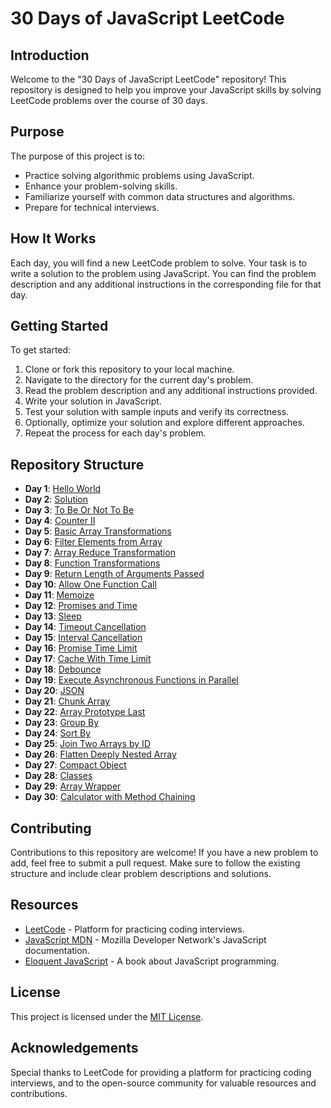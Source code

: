 # 30 Days of JavaScript LeetCode

## Introduction
Welcome to the "30 Days of JavaScript LeetCode" repository! This repository is designed to help you improve your JavaScript skills by solving LeetCode problems over the course of 30 days.

## Purpose
The purpose of this project is to:
- Practice solving algorithmic problems using JavaScript.
- Enhance your problem-solving skills.
- Familiarize yourself with common data structures and algorithms.
- Prepare for technical interviews.

## How It Works
Each day, you will find a new LeetCode problem to solve. Your task is to write a solution to the problem using JavaScript. You can find the problem description and any additional instructions in the corresponding file for that day.

## Getting Started
To get started:
1. Clone or fork this repository to your local machine.
2. Navigate to the directory for the current day's problem.
3. Read the problem description and any additional instructions provided.
4. Write your solution in JavaScript.
5. Test your solution with sample inputs and verify its correctness.
6. Optionally, optimize your solution and explore different approaches.
7. Repeat the process for each day's problem.

## Repository Structure
- **Day 1**: [Hello World]()
- **Day 2**: [Solution](Solution.js)
- **Day 3**: [To Be Or Not To Be](To_Be_Or_Not_To_Be.js)
- **Day 4**: [Counter II](Counter2.js)
- **Day 5**: [Basic Array Transformations](Day5/Basic_Array_Transformations.js)
- **Day 6**: [Filter Elements from Array](Day6/Filter_Elements_from_Array.js)
- **Day 7**: [Array Reduce Transformation](Day7/Array_Reduce_Transformation.js)
- **Day 8**: [Function Transformations](Day8/Function_Transformations.js)
- **Day 9**: [Return Length of Arguments Passed](Day9/Return_Length_of_Arguments_Passed.js)
- **Day 10**: [Allow One Function Call](Day10/Allow_One_Function_Call.js)
- **Day 11**: [Memoize](Day11/Memoize.js)
- **Day 12**: [Promises and Time](Promises_and_Time.js)
- **Day 13**: [Sleep](Sleep.js)
- **Day 14**: [Timeout Cancellation](Day14/Timeout_Cancellation.js)
- **Day 15**: [Interval Cancellation](Day15/Interval_Cancellation.js)
- **Day 16**: [Promise Time Limit](Day16/Promise_Time_Limit.js)
- **Day 17**: [Cache With Time Limit](Day17/Cache_With_Time_Limit.js)
- **Day 18**: [Debounce](Debounce.js)
- **Day 19**: [Execute Asynchronous Functions in Parallel](Day19/Execute_Asynchronous_Functions_in_Parallel.js)
- **Day 20**: [JSON](Day20/JSON.js)
- **Day 21**: [Chunk Array](Day21/Chunk_Array.js)
- **Day 22**: [Array Prototype Last](Day22/Array_Prototype_Last.js)
- **Day 23**: [Group By](Day23/Group_By.js)
- **Day 24**: [Sort By](Day24/Sort_By.js)
- **Day 25**: [Join Two Arrays by ID](Day25/Join_Two_Arrays_by_ID.js)
- **Day 26**: [Flatten Deeply Nested Array](Day26/Flatten_Deeply_Nested_Array.js)
- **Day 27**: [Compact Object](Day27/Compact_Object.js)
- **Day 28**: [Classes](Day28/Classes.js)
- **Day 29**: [Array Wrapper](Day29/Array_Wrapper.js)
- **Day 30**: [Calculator with Method Chaining](Day30/Calculator_with_Method_Chaining.js)


## Contributing
Contributions to this repository are welcome! If you have a new problem to add, feel free to submit a pull request. Make sure to follow the existing structure and include clear problem descriptions and solutions.

## Resources
- [LeetCode](https://leetcode.com/) - Platform for practicing coding interviews.
- [JavaScript MDN](https://developer.mozilla.org/en-US/docs/Web/JavaScript) - Mozilla Developer Network's JavaScript documentation.
- [Eloquent JavaScript](https://eloquentjavascript.net/) - A book about JavaScript programming.

## License
This project is licensed under the [MIT License](LICENSE).

## Acknowledgements
Special thanks to LeetCode for providing a platform for practicing coding interviews, and to the open-source community for valuable resources and contributions.

